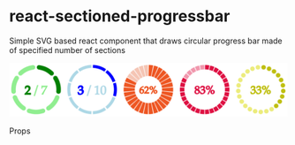 # react-sectioned-progressbar

Simple SVG based react component that draws circular progress bar made of specified number of sections


![samples.png](/samples.png?raw=true)

Props
